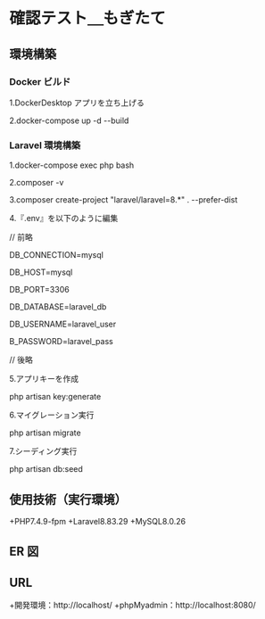 # 確認テスト＿もぎたて

## 環境構築

### Docker ビルド

1.DockerDesktop アプリを立ち上げる

2.docker-compose up -d --build

### Laravel 環境構築

1.docker-compose exec php bash

2.composer -v

3.composer create-project "laravel/laravel=8.\*" . --prefer-dist

4.『.env』を以下のように編集

// 前略

DB_CONNECTION=mysql

DB_HOST=mysql

DB_PORT=3306

DB_DATABASE=laravel_db

DB_USERNAME=laravel_user

B_PASSWORD=laravel_pass

// 後略

5.アプリキーを作成

php artisan key:generate

6.マイグレーション実行

php artisan migrate

7.シーディング実行

php artisan db:seed

## 使用技術（実行環境）

+PHP7.4.9-fpm
+Laravel8.83.29
+MySQL8.0.26

## ER 図

## URL

+開発環境：http://localhost/
+phpMyadmin：http://localhost:8080/
